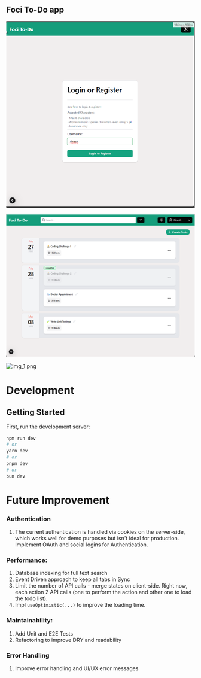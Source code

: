 ## Foci To-Do app

![login](login.png)

![img_2.png](img_2.png)

![img_1.png](img_1.png)

# Development

## Getting Started

First, run the development server:

```bash
npm run dev
# or
yarn dev
# or
pnpm dev
# or
bun dev
```

# Future Improvement

### Authentication

1. The current authentication is handled via cookies on the server-side, which works well for demo purposes but isn't
   ideal for production. Implement OAuth and social logins for Authentication.

### Performance:

1. Database indexing for full text search
2. Event Driven approach to keep all tabs in Sync
3. Limit the number of API calls - merge states on client-side. Right now, each action 2 API calls (one to perform the
   action and other one to load the todo list).
4. Impl `useOptimistic(...)` to improve the loading time.

### Maintainability:

1. Add Unit and E2E Tests
2. Refactoring to improve DRY and readability

### Error Handling

1. Improve error handling and UI/UX error messages
